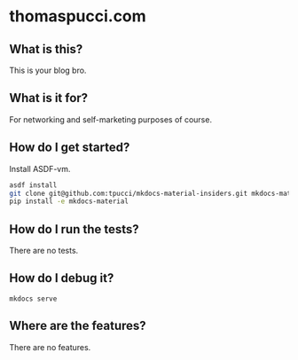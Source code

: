 # thomaspucci.com

## What is this?

This is your blog bro.

## What is it for?

For networking and self-marketing purposes of course.

## How do I get started?

Install ASDF-vm.

```sh
asdf install
git clone git@github.com:tpucci/mkdocs-material-insiders.git mkdocs-material
pip install -e mkdocs-material
```

## How do I run the tests?

There are no tests.

## How do I debug it?

```
mkdocs serve 
```

## Where are the features?

There are no features.
